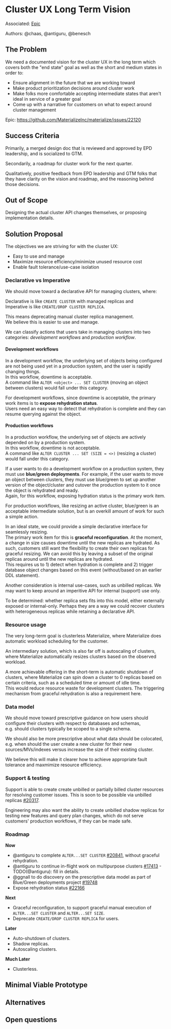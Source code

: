 # Cluster UX Long Term Vision

Associated: [Epic](https://github.com/MaterializeInc/materialize/issues/22120)

Authors: @chaas, @antiguru, @benesch

## The Problem
We need a documented vision for the cluster UX in the long term which covers both
the "end state" goal as well as the short and medium states in order to:
* Ensure alignment in the future that we are working toward
* Make product prioritization decisions around cluster work
* Make folks more comfortable accepting intermediate states that aren't ideal in service of a greater goal
* Come up with a narrative for customers on what to expect around cluster management

Epic: https://github.com/MaterializeInc/materialize/issues/22120

## Success Criteria
Primarily, a merged design doc that is reviewed and approved by EPD leadership,
and is socialized to GTM.

Secondarily, a roadmap for cluster work for the next quarter.

Qualitatively, positive feedback from EPD leadership and GTM folks that they
have clarity on the vision and roadmap, and the reasoning behind those decisions.

## Out of Scope
Designing the actual cluster API changes themselves, or proposing implementation details.

## Solution Proposal
The objectives we are striving for with the cluster UX:
* Easy to use and manage
* Maximize resource efficiency/minimize unused resource cost
* Enable fault tolerance/use-case isolation

### Declarative vs Imperative
We should move toward a declarative API for managing clusters, where:

Declarative is like `CREATE CLUSTER` with managed replicas and \
Imperative is like `CREATE/DROP CLUSTER REPLICA`.

This means deprecating manual cluster replica management. \
We believe this is easier to use and manage.

We can classify actions that users take in managing clusters into two categories:
_development workflows_ and _production workflow_.

#### Development workflows
In a development workflow, the underlying set of objects being configured are not being used yet
in a production system, and the user is rapidly changing things.\
In this workflow, downtime is acceptable.\
A command like `ALTER <object> ... SET CLUSTER` (moving an object between clusters) would fall
under this category.

For development workflows, since downtime is acceptable, the primary work items is to
**expose rehydration status**.\
Users need an easy way to detect that rehydration is complete and they can resume querying against
the object.

#### Production workflows
In a production workflow, the underlying set of objects are actively depended on by a production
system.\
In this workflow, downtime is not acceptable.\
A command like `ALTER CLUSTER ... SET (SIZE = <>)` (resizing a cluster) would fall under this
category.

If a user wants to do a development workflow on a production system, they must use **blue/green
deployments**. For example, if the user wants to move an object between clusters, they must use
blue/green to set up another version of the object/cluster and cutover the production system
to it once the object is rehydrated and ready.\
Again, for this workflow, exposing hydration status is the primary work item.

For production workflows, like resizing an active cluster, blue/green is an acceptable intermediate
solution, but is an overkill amount of work for such a simple action.

In an ideal state, we could provide a simple declarative interface for seamlessly resizing.\
The primary work item for this is **graceful reconfiguration**. At the moment, a change in size causes downtime until the new replicas are hydrated. As such, customers still want the flexibility to create their own replicas for graceful resizing. We can avoid this by leaving a subset of the original replicas around until the new replicas are hydrated. \
This requires us to 1) detect when hydration is complete and 2) trigger database object changes based on this event (without/based on an earlier DDL statement).

Another consideration is internal use-cases, such as unbilled replicas. We may want to keep around an imperitive API for internal (support) use only.

To be determined: whether replica sets fits into this model, either externally exposed or internal-only. Perhaps they are a way we could recover clusters with heterogeneous replicas while retaining a declarative API.

### Resource usage
The very long-term goal is clusterless Materialize, where Materialize does automatic workload scheduling for the customer.

An intermediary solution, which is also far off is autoscaling of clusters, where Materialize automatically resizes clusters based on the observed workload.

A more achievable offering in the short-term is automatic shutdown of clusters, where Materialize can spin down a cluster to 0 replicas based on certain criteria, such as a scheduled time or amount of idle time. \
This would reduce resource waste for development clusters. The triggering mechanism from graceful rehydration is also a requirement here.

### Data model
We should move toward prescriptive guidance on how users should configure their clusters with respect to databases and schemas, \
e.g. should clusters typically be scoped to a single schema.

We should also be more prescriptive about what data should be colocated, \
e.g. when should the user create a new cluster for their new sources/MVs/indexes versus increase the size of their existing cluster.

We believe this will make it clearer how to achieve appropriate fault tolerance and maxmimize resource efficiency.

### Support & testing
Support is able to create create unbilled or partially billed cluster resources for resolving customer issues. This is soon to be possible via unbilled replicas [#20317](https://github.com/MaterializeInc/materialize/issues/20317).

Engineering may also want the ability to create unbilled shadow replicas for testing new features and
query plan changes, which do not serve customers' production workflows, if they can be made safe.

### Roadmap
**Now**
* @antiguru to complete `ALTER...SET CLUSTER` [#20841](https://github.com/MaterializeInc/materialize/issues/20841), without graceful rehydration.
* @antiguru to continue in-flight work on multipurpose clusters [#17413](https://github.com/MaterializeInc/materialize/issues/17413) - TODO(@antiguru): fill in details.
* @ggnall to do discovery on the prescriptive data model as part of Blue/Green deployments project [#19748](https://github.com/MaterializeInc/materialize/issues/19748)
* Expose rehydration status [#22166](https://github.com/MaterializeInc/materialize/issues/22166)

**Next**
* Graceful reconfiguration, to support graceful manual execution of `ALTER...SET CLUSTER` and
`ALTER...SET SIZE`.
* Deprecate `CREATE/DROP CLUSTER REPLICA` for users.

**Later**
* Auto-shutdown of clusters.
* Shadow replicas.
* Autoscaling clusters.

**Much Later**
* Clusterless.

## Minimal Viable Prototype

<!--
Build and share the minimal viable version of your project to validate the
design, value, and user experience. Depending on the project, your prototype
might look like:

- A Figma wireframe, or fuller prototype
- SQL syntax that isn't actually attached to anything on the backend
- A hacky but working live demo of a solution running on your laptop or in a
  staging environment

The best prototypes will be validated by Materialize team members as well
as prospects and customers. If you want help getting your prototype in front
of external folks, reach out to the Product team in #product.

This step is crucial for de-risking the design as early as possible and a
prototype is required in most cases. In _some_ cases it can be beneficial to
get eyes on the initial proposal without a prototype. If you think that
there is a good reason for skpiping or delaying the prototype, please
explicitly mention it in this section and provide details on why you you'd
like to skip or delay it.
-->

## Alternatives

<!--
What other solutions were considered, and why weren't they chosen?

This is your chance to demonstrate that you've fully discovered the problem.
Alternative solutions can come from many places, like: you or your Materialize
team members, our customers, our prospects, academic research, prior art, or
competitive research. One of our company values is to "do the reading" and
to "write things down." This is your opportunity to demonstrate both!
-->

## Open questions

<!--
What is left unaddressed by this design document that needs to be
closed out?

When a design document is authored and shared, there might still be
open questions that need to be explored. Through the design document
process, you are responsible for getting answers to these open
questions. All open questions should be answered by the time a design
document is merged.
-->
